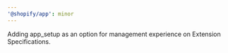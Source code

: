 ```yaml
---
'@shopify/app': minor
---
```


Adding app_setup as an option for management experience on Extension Specifications.
